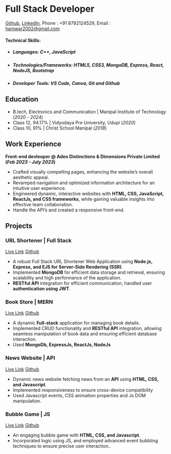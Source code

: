 # Full Stack Developer
[Github](https://github.com/KarthikhKamath), [LinkedIn](https://www.linkedin.com/in/karthik-h-kamath-251839198/), Phone : +91 8792124529, Email : harowar2002@gmail.com
#### Technical Skills:
- ##### Languages: C++, JavaScript
- ##### Technologies/Frameworks: HTML5, CSS3, MongoDB, Express, React, NodeJS, Bootstrap
- ##### Developer Tools: VS Code, Canva, Git and Github

## Education
- B.tech, Electronics and Communication | Manipal Institute of Technology (_2020_ - _2024_)								       		
- Class 12, 94.17%	| Vidyodaya Pre University, Udupi (_2020_)	 			        		
- Class 10, 91% | Christ School Manipal (_2018_)

## Work Experience
**Front-end devleoper @  Adeo Distinctions & Dimensions Private Limited  (_Feb 2023 - July 2023_)**
- Crafted visually compelling pages, enhancing the website’s overall aesthetic appeal.
- Revamped navigation and optimized information architecture for an intuitive user experience.
- Engineered dynamic, interactive websites with **HTML, CSS, JavaScript, ReactJs, and CSS
frameworks**, while gaining valuable insights into effective team collaboration.
- Handle the API’s and created a responsive front-end.


## Projects
### URL Shortener | Full Stack
[Live Link](https://urlshortener-27oh.onrender.com/) [Github](https://github.com/KarthikhKamath/urlShortener)

- A robust Full Stack URL Shortener Web Application using **Node.js, Express, and EJS for
Server-Side Rendering (SSR)**.
- Implemented **MongoDB** for efficient data storage and retrieval, ensuring scalability and high
performance of the application.
- **RESTful API** integration for efficient communication, handled user **authentication using JWT**.


### Book Store | MERN
[Live Link](https://kartbookstore.netlify.app/) [Github](https://github.com/KarthikhKamath/BookStoreFullCode)

- A dynamic **Full-stack** application for managing book details.
- Implemented CRUD functionality and **RESTful API** integration, allowing seamless manipulation of book data and ensuring efficient database interaction.
- Used **MongoDb, ExpressJs, ReactJs, NodeJs**

### News Website | API
[Live Link](https://kartnews.netlify.app/) [Github](https://github.com/KarthikhKamath/newsApp)

- Dynamic news website fetching news from an **API** using **HTML, CSS, and Javascript**.
- Implemented responsiveness to ensure cross-device compatibility
- Used Javascript events, CSS animation properties and Js DOM manipulation.

### Bubble Game | JS
[Live Link](https://kartnews.netlify.app/) [Github](https://github.com/KarthikhKamath/newsApp)

- An engaging bubble game with **HTML, CSS, and Javascript**.
- Incorporated logic using JS, and employed advanced event bubbling techniques to ensure precise user interaction..
